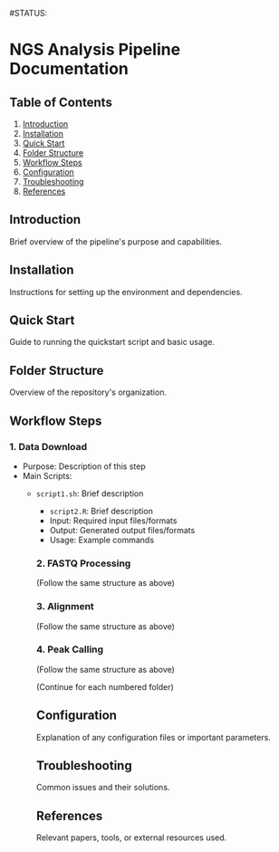 #STATUS:
# NGS Analysis Pipeline Documentation

## Table of Contents
1. [Introduction](#introduction)
2. [Installation](#installation)
3. [Quick Start](#quick-start)
4. [Folder Structure](#folder-structure)
5. [Workflow Steps](#workflow-steps)
6. [Configuration](#configuration)
7. [Troubleshooting](#troubleshooting)
8. [References](#references)

## Introduction
Brief overview of the pipeline's purpose and capabilities.

## Installation
Instructions for setting up the environment and dependencies.

## Quick Start
Guide to running the quickstart script and basic usage.

## Folder Structure
Overview of the repository's organization.

## Workflow Steps

### 1. Data Download
- Purpose: Description of this step
- Main Scripts:
  - `script1.sh`: Brief description
    - `script2.R`: Brief description
    - Input: Required input files/formats
    - Output: Generated output files/formats
    - Usage: Example commands

    ### 2. FASTQ Processing
    (Follow the same structure as above)

    ### 3. Alignment
    (Follow the same structure as above)

    ### 4. Peak Calling
    (Follow the same structure as above)

    (Continue for each numbered folder)

    ## Configuration
    Explanation of any configuration files or important parameters.

    ## Troubleshooting
    Common issues and their solutions.

    ## References
    Relevant papers, tools, or external resources used.

